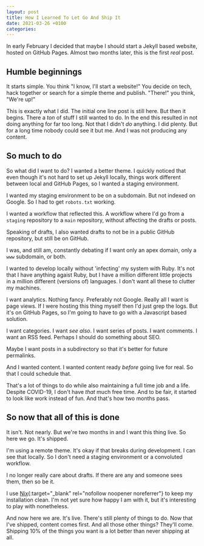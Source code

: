```yaml
---
layout: post
title: How I Learned To Let Go And Ship It
date: 2021-03-26 +0100
categories:
---
```


In early February I decided that maybe I should start a Jekyll based website,
hosted on GitHub Pages. Almost two months later, this is the first _real_ post.

## Humble beginnings
It starts simple. You think "I know, I'll start a website!" You decide on tech,
hack together or search for a simple theme and publish. "There!" you think,
"We're up!"

This is exactly what I did. The initial one line post is still here. But then it
begins. There a *ton* of stuff I still wanted to do. In the end this resulted in
not doing anything for far too long. Not that I didn't _do_ anything. I did
plenty. But for a long time nobody could see it but me. And I was not producing
any content.

## So much to do
So what did I want to do? I wanted a better theme. I quickly noticed that even
though it's not hard to set up Jekyll locally, things work different between
local and GitHub Pages, so I wanted a staging environment.

I wanted my staging environment to be on a subdomain. But not indexed on
Google. So I had to get `robots.txt` working.

I wanted a workflow that reflected this. A workflow where I'd go from a
`staging` repository to a `main` repository, without affecting the drafts or
posts.

Speaking of drafts, I also wanted drafts to not be in a public GitHub
repository, but still be on GitHub.

I was, and still am, constantly debating if I want only an apex domain, only a
`www` subdomain, or both.

I wanted to develop locally without 'infecting' my system with Ruby. It's not
that I have anything agaist Ruby, but I have a million different little projects
in a million different (versions of) languages. I don't want all these to
clutter my machines.

I want analytics. Nothing fancy. Preferably not Google. Really all I want is
page views. If I were hosting this thing myself then I'd just grep the logs. But
it's on GitHub Pages, so I'm going to have to go with a Javascript based
solution.

I want categories. I want _see also_. I want series of posts. I want comments. I
want an RSS feed. Perhaps I should do something about SEO.

Maybe I want posts in a subdirectory so that it's better for future permalinks.

And I wanted content. I wanted content ready _before_ going live for real. So
that I could schedule that.

That's a lot of things to do while also maintaining a full time job and a
life. Despite COVID-19, I don't have _that_ much free time. And to be fair, it
started to look like work instead of fun. And that's how two months pass.

## So now that all of this is done
It isn't. Not nearly. But we're two months in and I want this thing live. So
here we go. It's shipped.

I'm using a remote theme. It's okay if that breaks during development. I can see
that locally. So I don't need a staging environment or a convoluted workflow.

I no longer really care about drafts. If there are any and someone sees them,
then so be it.

I use [Nix][nix-website]{:target="_blank" rel="nofollow noopener noreferrer"} to
keep my installation clean. I'm not yet sure how happy I am with it, but it's
interesting to play with nonetheless.

And now here we are. It's live. There's still plenty of things to do. Now that
I've shipped, content comes first. And all those other things? They'll
come. Shipping 10% of the things you want is a lot better than never shipping at
all.

  [nix-website]: https://nixos.org

